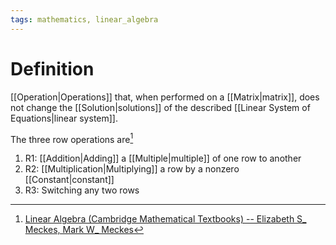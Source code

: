 ```yaml
---
tags: mathematics, linear_algebra
---
```


# Definition

[[Operation|Operations]] that, when performed on a [[Matrix|matrix]], does not change the [[Solution|solutions]] of the described [[Linear System of Equations|linear system]].

The three row operations are[^1]

1) R1: [[Addition|Adding]] a [[Multiple|multiple]] of one row to another
2) R2: [[Multiplication|Multiplying]] a row by a nonzero [[Constant|constant]]
3) R3: Switching any two rows

[^1]: [Linear Algebra (Cambridge Mathematical Textbooks) -- Elizabeth S_ Meckes, Mark W_ Meckes](zotero://open-pdf/library/items/HG5B3R7J?page=32)